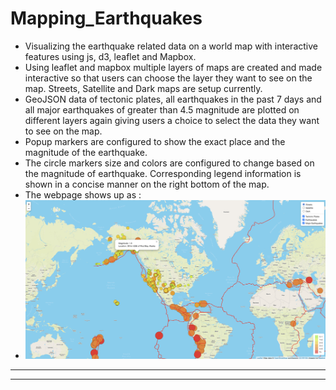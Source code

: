 # **Mapping_Earthquakes**
- Visualizing the earthquake related data on a world map with interactive features using js, d3, leaflet and Mapbox.
- Using leaflet and mapbox multiple layers of maps are created and made interactive so that users can choose the layer they want to see on the map. Streets, Satellite and Dark maps are setup currently.
- GeoJSON data of tectonic plates, all earthquakes in the past 7 days and all major earthquakes of greater than 4.5 magnitude are plotted on different layers again giving users a choice to select the data they want to see on the map.
- Popup markers are configured to show the exact place and the magnitude of the earthquake.
- The circle markers size and colors are configured to change based on the magnitude of earthquake. Corresponding legend information is shown in a concise manner on the right bottom of the map.
- The webpage shows up as : 
- <img src = "Resources/Earthquake.png"></img>
---
---
